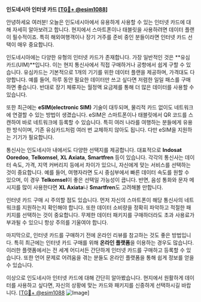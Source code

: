 **인도네시아 인터넷 카드 [[TG💪+ @esim1088](https://t.me/s/esim1088)]**

안녕하세요 여러분! 오늘은 인도네시아에서 유용하게 사용할 수 있는 인터넷 카드에 대해 자세히 알아보려고 합니다. 현지에서 스마트폰이나 태블릿을 사용하려면 데이터 플랜이 필수적이죠. 특히 해외여행객이나 장기 거주를 준비 중인 분들이라면 인터넷 카드 선택이 매우 중요합니다.

인도네시아에는 다양한 유형의 인터넷 카드가 존재합니다. 가장 일반적인 것은 **유심카드(UIM)**입니다. 이는 현지 통신사에서 직접 구매하거나 공항에서 쉽게 구할 수 있습니다. 유심카드는 기본적으로 1개의 기기를 위한 데이터 플랜을 제공하며, 가격대도 다양합니다. 예를 들어, 하루 동안 필요한 데이터만 쓰고 싶다면 저렴한 일일 패스를 구매하면 좋습니다. 반대로 장기 체류자는 월정액 요금제를 통해 더 많은 데이터를 사용할 수 있습니다.

또한 최근에는 **eSIM(electronic SIM)** 기술이 대두되며, 물리적 카드 없이도 네트워크에 연결할 수 있는 방법이 생겼습니다. eSIM은 스마트폰이나 태블릿에서 QR 코드를 스캔하여 바로 네트워크에 등록할 수 있습니다. 특히 여러 나라를 여행하는 분들에게 유용한 방식이며, 기존 유심카드처럼 여러 번 교체하지 않아도 됩니다. 다만 eSIM을 지원하는 기기가 필요합니다.

통신사는 인도네시아 내에서도 다양한 선택지를 제공합니다. 대표적으로 **Indosat Ooredoo**, **Telkomsel**, **XL Axiata**, **Smartfren** 등이 있습니다. 각각의 통신사는 데이터 속도, 가격, 지역 커버리지 등에서 차이가 있으니, 자신에게 맞는 서비스를 선택하는 것이 중요합니다. 예를 들어, 여행자라면 도시 중심부에서 빠른 데이터 속도를 원할 수 있으며, 이 경우 **Telkomsel**이 좋은 선택일 가능성이 큽니다. 반면, 음성 통화와 문자 메시지를 많이 사용한다면 **XL Axiata**나 **Smartfren**도 고려해볼 만합니다.

인터넷 카드 구매 시 주의할 점도 있습니다. 먼저 자신의 스마트폰이 해당 통신사의 네트워크를 지원하는지 확인해야 합니다. 또한 데이터 소비량을 정확히 파악하고 적절한 패키지를 선택하는 것이 중요합니다. 무제한 데이터 패키지를 구매하더라도 초과 사용료가 부과될 수 있으니 항상 주의를 기울여야 합니다.

마지막으로, 인터넷 카드를 구매하기 전에 온라인 리뷰를 참고하는 것도 좋은 방법입니다. 특히 최근에는 인터넷 카드 구매를 위해 **온라인 플랫폼**을 이용하는 경우도 많습니다. 이러한 플랫폼에서는 전 세계 어디서든 간단하게 인터넷 카드를 구매하고 등록할 수 있습니다. 또한 언어 문제로 어려움을 겪는 분들도 온라인 플랫폼을 통해 쉽게 정보를 얻을 수 있습니다.

이상으로 인도네시아 인터넷 카드에 대해 간단히 알아봤습니다. 현지에서 원활하게 데이터를 사용하고 싶다면, 자신의 상황에 맞는 카드와 패키지를 신중하게 선택하시길 바랍니다. [[TG💪+ @esim1088](https://t.me/s/esim1088) ![Image](https://i.postimg.cc/Y0z9fWf4/image.png)]